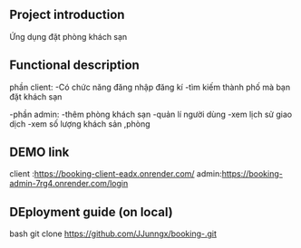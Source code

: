 ## Project introduction

Ứng dụng đặt phòng khách sạn

## Functional description

phần client:
-Có chức năng đăng nhập đăng kí
-tìm kiếm thành phố mà bạn đặt khách sạn

-phần admin:
-thêm phòng khách sạn
-quản lí người dùng
-xem lịch sử giao dịch
-xem số lượng khách sản ,phòng

## DEMO link

client :https://booking-client-eadx.onrender.com/
admin:https://booking-admin-7rg4.onrender.com/login

## DEployment guide (on local)

bash
git clone https://github.com/JJunngx/booking-.git
